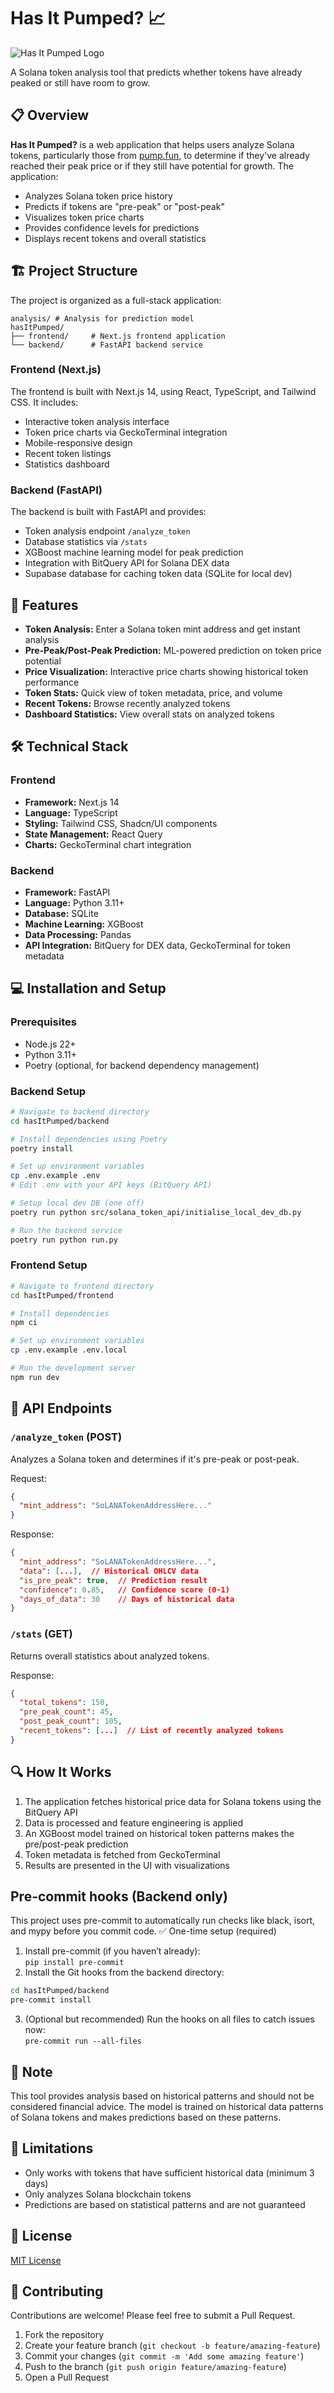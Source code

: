 # Has It Pumped? 📈

![Has It Pumped Logo](/frontend/public/pumped.png)

A Solana token analysis tool that predicts whether tokens have already peaked or still have room to grow.

## 📋 Overview

**Has It Pumped?** is a web application that helps users analyze Solana tokens, particularly those from [pump.fun](https://pump.fun), to determine if they've already reached their peak price or if they still have potential for growth. The application:

- Analyzes Solana token price history
- Predicts if tokens are "pre-peak" or "post-peak"
- Visualizes token price charts
- Provides confidence levels for predictions
- Displays recent tokens and overall statistics

## 🏗️ Project Structure

The project is organized as a full-stack application:

```
analysis/ # Analysis for prediction model
hasItPumped/
├── frontend/     # Next.js frontend application
└── backend/      # FastAPI backend service
```

### Frontend (Next.js)

The frontend is built with Next.js 14, using React, TypeScript, and Tailwind CSS. It includes:

- Interactive token analysis interface
- Token price charts via GeckoTerminal integration
- Mobile-responsive design
- Recent token listings
- Statistics dashboard

### Backend (FastAPI)

The backend is built with FastAPI and provides:

- Token analysis endpoint `/analyze_token`
- Database statistics via `/stats`
- XGBoost machine learning model for peak prediction
- Integration with BitQuery API for Solana DEX data
- Supabase database for caching token data (SQLite for local dev)

## 🚀 Features

- **Token Analysis:** Enter a Solana token mint address and get instant analysis
- **Pre-Peak/Post-Peak Prediction:** ML-powered prediction on token price potential
- **Price Visualization:** Interactive price charts showing historical token performance
- **Token Stats:** Quick view of token metadata, price, and volume
- **Recent Tokens:** Browse recently analyzed tokens
- **Dashboard Statistics:** View overall stats on analyzed tokens

## 🛠️ Technical Stack

### Frontend
- **Framework:** Next.js 14
- **Language:** TypeScript
- **Styling:** Tailwind CSS, Shadcn/UI components
- **State Management:** React Query
- **Charts:** GeckoTerminal chart integration

### Backend
- **Framework:** FastAPI
- **Language:** Python 3.11+
- **Database:** SQLite
- **Machine Learning:** XGBoost
- **Data Processing:** Pandas
- **API Integration:** BitQuery for DEX data, GeckoTerminal for token metadata

## 💻 Installation and Setup

### Prerequisites
- Node.js 22+
- Python 3.11+
- Poetry (optional, for backend dependency management)

### Backend Setup
```bash
# Navigate to backend directory
cd hasItPumped/backend

# Install dependencies using Poetry
poetry install

# Set up environment variables
cp .env.example .env
# Edit .env with your API keys (BitQuery API)

# Setup local dev DB (one off)
poetry run python src/solana_token_api/initialise_local_dev_db.py

# Run the backend service
poetry run python run.py
```

### Frontend Setup
```bash
# Navigate to frontend directory
cd hasItPumped/frontend

# Install dependencies
npm ci

# Set up environment variables
cp .env.example .env.local

# Run the development server
npm run dev
```

## 🔄 API Endpoints

### `/analyze_token` (POST)
Analyzes a Solana token and determines if it's pre-peak or post-peak.

Request:
```json
{
  "mint_address": "SoLANATokenAddressHere..."
}
```

Response:
```json
{
  "mint_address": "SoLANATokenAddressHere...",
  "data": [...],  // Historical OHLCV data
  "is_pre_peak": true,  // Prediction result
  "confidence": 0.85,   // Confidence score (0-1)
  "days_of_data": 30    // Days of historical data
}
```

### `/stats` (GET)
Returns overall statistics about analyzed tokens.

Response:
```json
{
  "total_tokens": 150,
  "pre_peak_count": 45,
  "post_peak_count": 105,
  "recent_tokens": [...]  // List of recently analyzed tokens
}
```

## 🔍 How It Works

1. The application fetches historical price data for Solana tokens using the BitQuery API
2. Data is processed and feature engineering is applied
3. An XGBoost model trained on historical token patterns makes the pre/post-peak prediction
4. Token metadata is fetched from GeckoTerminal
5. Results are presented in the UI with visualizations


## Pre-commit hooks (Backend only)
This project uses pre-commit to automatically run checks like black, isort, and mypy before you commit code.
✅ One-time setup (required)
1. Install pre-commit (if you haven’t already):  
  `pip install pre-commit`
2. Install the Git hooks from the backend directory:  
  ```bash
  cd hasItPumped/backend
  pre-commit install
  ```
3. (Optional but recommended) Run the hooks on all files to catch issues now:  
  `pre-commit run --all-files`

## 📝 Note

This tool provides analysis based on historical patterns and should not be considered financial advice. The model is trained on historical data patterns of Solana tokens and makes predictions based on these patterns.

## 🚨 Limitations

- Only works with tokens that have sufficient historical data (minimum 3 days)
- Only analyzes Solana blockchain tokens
- Predictions are based on statistical patterns and are not guaranteed

## 📄 License

[MIT License](LICENSE)

## 🤝 Contributing

Contributions are welcome! Please feel free to submit a Pull Request.

1. Fork the repository
2. Create your feature branch (`git checkout -b feature/amazing-feature`)
3. Commit your changes (`git commit -m 'Add some amazing feature'`)
4. Push to the branch (`git push origin feature/amazing-feature`)
5. Open a Pull Request
